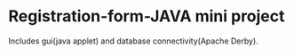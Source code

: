 # Registration-form-JAVA mini project
Includes gui(java applet) and database connectivity(Apache Derby).
